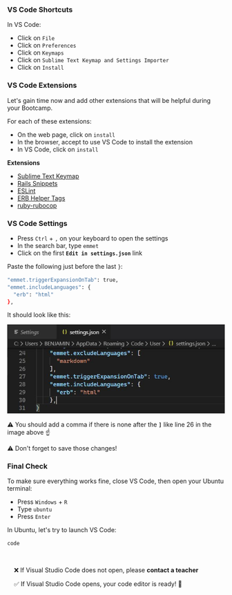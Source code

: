 ### VS Code Shortcuts

In VS Code:

- Click on `File`
- Click on `Preferences`
- Click on `Keymaps`
- Click on `Sublime Text Keymap and Settings Importer`
- Click on `Install`


### VS Code Extensions

Let's gain time now and add other extensions that will be helpful during your Bootcamp.


For each of these extensions:


- On the web page, click on `install`
- In the browser, accept to use VS Code to install the extension
- In VS Code, click on `install`

**Extensions**
- [Sublime Text Keymap](https://marketplace.visualstudio.com/items?itemName=ms-vscode.sublime-keybindings)
- [Rails Snippets](https://marketplace.visualstudio.com/items?itemName=hridoy.rails-snippets)
- [ESLint](https://marketplace.visualstudio.com/items?itemName=dbaeumer.vscode-eslint)
- [ERB Helper Tags](https://marketplace.visualstudio.com/items?itemName=rayhanw.erb-helpers)
- [ruby-rubocop](https://marketplace.visualstudio.com/items?itemName=misogi.ruby-rubocop)

### VS Code Settings
- Press `Ctrl` + `,` on your keyboard to open the settings
- In the search bar, type `emmet`
- Click on the first **`Edit in settings.json`** link


Paste the following just before the last `}`:

```bash
"emmet.triggerExpansionOnTab": true,
"emmet.includeLanguages": {
  "erb": "html"
},
```

It should look like this:

![vscode_emmet](images/vscode_emmet.jpg)

:warning: You should add a comma if there is none after the **`]`** like line 26 in the image above ☝️


:warning: Don't forget to save those changes!

### Final Check

To make sure everything works fine, close VS Code, then open your Ubuntu terminal:


- Press `Windows` + `R`
- Type  `ubuntu`
- Press `Enter`


In Ubuntu, let's try to launch VS Code:

```bash
code
```

&nbsp;

&nbsp;&nbsp;&nbsp; :x: If Visual Studio Code does not open, please **contact a teacher**

&nbsp;&nbsp;&nbsp; :white_check_mark: If Visual Studio Code opens, your code editor is ready! :muscle:
